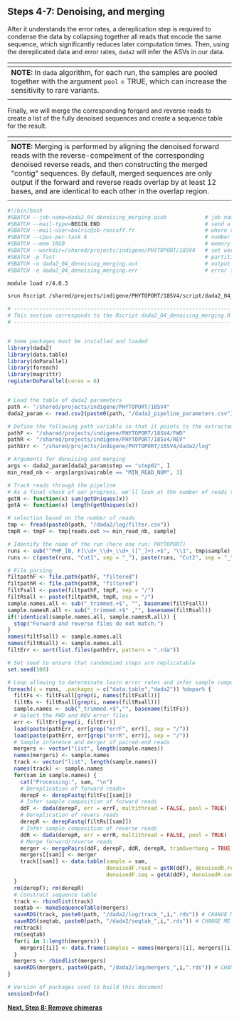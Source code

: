 ## **Steps 4-7: Denoising, and merging**
After it understands the error rates, a dereplication step is required to condense the data by collapsing together all reads that encode the same sequence, which significantly reduces later computation times. Then, using the dereplicated data and error rates, `dada2` will infer the ASVs in our data.

| <span> |
| :------------------------------------------------------------------------------------------------------------ |
| **NOTE:** In `dada` algorithm, for each run, the samples are pooled together with the argument `pool` = TRUE, which can increase the sensitivity to rare variants. |
| <span> |

Finally, we will merge the corresponding forqard and reverse reads to create a list of the fully denoised sequences and create a sequence table for the result.

| <span> |
| :------------------------------------------------------------------------------------------------------------ |
| **NOTE:** Merging is performed by aligning the denoised forward reads with the reverse-compelment of the corresponding denoised reverse reads, and then constructing the merged "contig" sequences. By default, merged sequences are only output if the forward and reverse reads overlap by at least 12 bases, and are identical to each other in the overlap region. |
| <sapn> |

```bash
#!/bin/bash
#SBATCH --job-name=dada2_04_denoising_merging.qsub            # job name
#SBATCH --mail-type=BEGIN,END                                 # send a mail at the begining/end of job
#SBATCH --mail-user=balric@sb-roscoff.fr                      # where to send mail
#SBATCH --cpus-per-task 6                                     # number of CPUs required per task
#SBATCH --mem 10GB                                            # memory per processor
#SBATCH --workdir=/shared/projects/indigene/PHYTOPORT/18SV4   # set working directory
#SBATCH -p fast                                               # partition
#SBATCH -o dada2_04_denoising_merging.out                     # output file
#SBATCH -e dada2_04_denoising_merging.err                     # error file

module load r/4.0.3

srun Rscript /shared/projects/indigene/PHYTOPORT/18SV4/script/dada2_04_denoising_merging.R
```

```r
# -------------------------------------------------------------------- #
# This section corresponds to the Rscript dada2_04_denoising_merging.R #
# -------------------------------------------------------------------- #


# Some packages must be installed and loaded
library(dada2)
library(data.table)
library(doParallel)
library(foreach)
library(magrittr)
registerDoParallel(cores = 6)


# Load the table of dada2 parameters
path <- "/shared/projects/indigene/PHYTOPORT/18SV4"
dada2_param <- read.csv2(paste0(path, "/dada2_pipeline_parameters.csv"), header = TRUE, stringsAsFactors = FALSE)

# Define the following path variable so that it points to the extracted directory
pathF <- "/shared/projects/indigene/PHYTOPORT/18SV4/FWD" 
pathR <- "/shared/projects/indigene/PHYTOPORT/18SV4/REV"
pathErr <- "/shared/projects/indigene/PHYTOPORT/18SV4/dada2/log"

# Arguments for denoising and merging
args <- dada2_param[dada2_param$step == "step02", ]
min_read_nb <- args[args$vairable == "MIN_READ_NUM", 3]

# Track reads through the pipeline
# As a final check of our progress, we'll look at the number of reads that made it through each step in the pipeline
getN <- function(x) sum(getUniques(x))
getA <- function(x) length(getUniques(x))

# selection based on the number of reads
tmp <- fread(paste0(path, "/dada2/log/filter.csv"))
tmpR <- tmpF <- tmp[reads.out >= min_read_nb, sample]

# Identify the name of the run (here one run: PHYTOPORT)
runs <- sub("^PHP_[B, F]\\d+_\\d+_\\d+_([^_]+).+$", "\\1", tmp$sample) %>% unique
runs <- c(paste(runs, "Cut1", sep = "_"), paste(runs, "Cut2", sep = "_"))

# File parsing
filtpathF <- file.path(pathF, "filtered") 
filtpathR <- file.path(pathR, "filtered")
filtFsall <- paste(filtpathF, tmpF, sep = "/")
filtRsall <- paste(filtpathR, tmpR, sep = "/")
sample.names.all <- sub("_trimmed.+$", "", basename(filtFsall))
sample.namesR.all <- sub("_trimmed.+$" ,"", basename(filtRsall))
if(!identical(sample.names.all, sample.namesR.all)) {
  stop("Forward and reverse files do not match.")
}
names(filtFsall) <- sample.names.all
names(filtRsall) <- sample.names.all
filtErr <- sort(list.files(pathErr, pattern = ".rda"))

# Set seed to ensure that randomized steps are replicatable
set.seed(100)

# Loop allowing to determinate learn error rates and infer sample composition
foreach(i = runs, .packages = c("data.table","dada2")) %dopar% {
  filtFs <- filtFsall[grep(i, names(filtFsall))]
  filtRs <- filtRsall[grep(i, names(filtRsall))]
  sample.names <- sub("_trimmed.+$","", basename(filtFs))
  # Select the FWD and REV error files
  err <- filtErr[grep(i, filtErr)]
  load(paste(pathErr, err[grep("errF", err)], sep = "/"))
  load(paste(pathErr, err[grep("errR", err)], sep = "/"))
  # Sample inference and merger of paired-end reads
  mergers <- vector("list", length(sample.names))
  names(mergers) <- sample.names
  track <- vector("list", length(sample.names))
  names(track) <- sample.names
  for(sam in sample.names) {
    cat("Processing:", sam, "\n")
    # Dereplication of forward reads+
    derepF <- derepFastq(filtFs[[sam]])
    # Infer sample composition of forward reads
    ddF <- dada(derepF, err = errF, multithread = FALSE, pool = TRUE)
    # Dereplication of revers reads
    derepR <- derepFastq(filtRs[[sam]])
    # Infer sample composition of reverse reads
    ddR <- dada(derepR, err = errR, multithread = FALSE, pool = TRUE)
    # Merge forward/reverse reads
    merger <- mergePairs(ddF, derepF, ddR, derepR, trimOverhang = TRUE, verbose = TRUE)
    mergers[[sam]] <- merger
    track[[sam]] <- data.table(sample = sam, 
                               denoisedF.read = getN(ddF), denoisedR.read = getN(ddR), merged.read = getN(merger),
                               denoisedF.seq = getA(ddF), denoisedR.seq = getA(ddR), merged.seq = getA(merger))
  }
  rm(derepF); rm(derepR)
  # Construct sequence table
  track <- rbindlist(track)
  seqtab <- makeSequenceTable(mergers)
  saveRDS(track, paste0(path, "/dada2/log/track_",i,".rds")) # CHANGE ME to where you want sequence table saved
  saveRDS(seqtab, paste0(path, "/dada2/seqtab_",i,".rds")) # CHANGE ME to where you want sequence table saved
  rm(track)
  rm(seqtab)
  for(i in 1:length(mergers)) {
    mergers[[i]] <- data.frame(samples = names(mergers)[i], mergers[[i]])
  }
  mergers <- rbindlist(mergers)
  saveRDS(mergers, paste0(path, "/dada2/log/mergers_",i,".rds")) # CHANGE ME to where you want sequence table saved
}

# Version of packages used to build this document
sessionInfo()
```

[**Next, Step 8: Remove chimeras**](https://github.com/benalric/MetaB_pipeline_v2/blob/main/scripts/dada2_chimeras.md)
